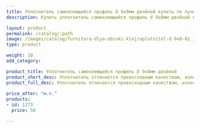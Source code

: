 ```yaml
---
title: Уплотнитель самоклеющийся профиль D 9х8мм двойной купить по лучшей цене с доставкой - Поролоныч
description: Купить уплотнитель самоклеющийся профиль d 9х8мм двойной в розницу с доставкой по Москве в интернет-магазине Поролоныча.

layout: product
permalink: /catalog/:path
image: /images/catalog/furnitura-dlya-obivki-klej/uplotnitel-d-9x8-01_1600w.jpg
type: product

weight: 10
add_category: 

product_title: Уплотнитель самоклеющийся профиль D 9х8мм двойной
product_short_desc: Уплотнитель отличается превосходным качеством, износоустойчивостью, способен выдерживать широкий диапазон колебания температуры.
product_full_desc: Уплотнитель отличается превосходным качеством, износоустойчивостью, способен выдерживать широкий диапазон колебания температуры.
        
price_after: "м.п."
products:
- id: 1273
  price: 50

---
```

